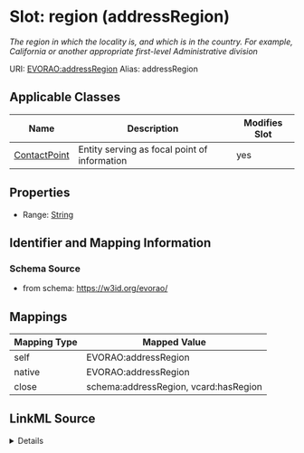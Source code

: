

# Slot: region (addressRegion) 


_The region in which the locality is, and which is in the country. For example, California or another appropriate first-level Administrative division_





URI: [EVORAO:addressRegion](https://w3id.org/evorao/addressRegion)
Alias: addressRegion

<!-- no inheritance hierarchy -->





## Applicable Classes

| Name | Description | Modifies Slot |
| --- | --- | --- |
| [ContactPoint](ContactPoint.md) | Entity serving as focal point of information |  yes  |







## Properties

* Range: [String](String.md)





## Identifier and Mapping Information







### Schema Source


* from schema: https://w3id.org/evorao/




## Mappings

| Mapping Type | Mapped Value |
| ---  | ---  |
| self | EVORAO:addressRegion |
| native | EVORAO:addressRegion |
| close | schema:addressRegion, vcard:hasRegion |




## LinkML Source

<details>
```yaml
name: addressRegion
description: The region in which the locality is, and which is in the country. For
  example, California or another appropriate first-level Administrative division
title: region
from_schema: https://w3id.org/evorao/
close_mappings:
- schema:addressRegion
- vcard:hasRegion
rank: 1000
alias: addressRegion
domain_of:
- ContactPoint
range: string
required: false
multivalued: false

```
</details>